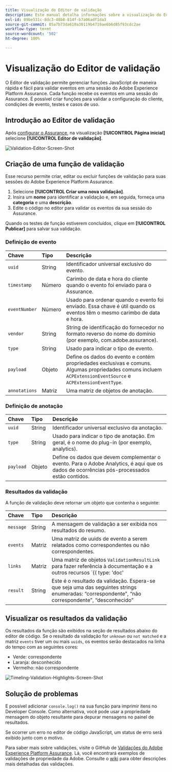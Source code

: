 ```yaml
---
title: Visualização do Editor de validação
description: Este manual detalha informações sobre a visualização do Editor de validação no Adobe Experience Platform Assurance.
exl-id: 09be531c-8dc3-48b8-814f-b7a06adf1da3
source-git-commit: 05a7b73da610a30119b4719ae6b6d85f93cdc2ae
workflow-type: tm+mt
source-wordcount: '502'
ht-degree: 100%

---
```


# Visualização do Editor de validação

O Editor de validação permite gerenciar funções JavaScript de maneira rápida e fácil para validar eventos em uma sessão do Adobe Experience Platform Assurance. Cada função recebe os eventos em uma sessão do Assurance. É possível criar funções para validar a configuração do cliente, condições de evento, testes e casos de uso.

## Introdução ao Editor de validação

Após [configurar o Assurance](../tutorials/implement-assurance.md), na visualização **[!UICONTROL Página inicial]** selecione **[!UICONTROL Editor de validação]**.

![Validation-Editor-Screen-Shot](https://user-images.githubusercontent.com/6597105/198680074-f548a646-6f2f-4a65-82fd-0f1687d869bf.png)

## Criação de uma função de validação

Esse recurso permite criar, editar ou excluir funções de validação para suas sessões do Adobe Experience Platform Assurance.

1. Selecione **[!UICONTROL Criar uma nova validação]**.
2. Insira um **nome** para identificar a validação e, em seguida, forneça uma **categoria** e uma **descrição**.
3. Edite o código no editor para validar os eventos da sua sessão do Assurance.

Quando os testes de função estiverem concluídos, clique em **[!UICONTROL Publicar]** para salvar sua validação.

### Definição de evento

| Chave | Tipo | Descrição |
| :--- | :--- | :--- |
| `uuid` | String | Identificador universal exclusivo do evento. |
| `timestamp` | Número | Carimbo de data e hora do cliente quando o evento foi enviado para o Assurance. |
| `eventNumber` | Número | Usado para ordenar quando o evento foi enviado. Essa chave é útil quando os eventos têm o mesmo carimbo de data e hora. |
| `vendor` | String | String de identificação do fornecedor no formato reverso do nome do domínio (por exemplo, com.adobe.assurance). |
| `type` | String | Usado para indicar o tipo de evento. |
| `payload` | Objeto | Define os dados do evento e contém propriedades exclusivas e comuns. Algumas propriedades comuns incluem `ACPExtensionEventSource` e `ACPExtensionEventType`. |
| `annotations` | Matriz | Uma matriz de objetos de anotação. |

### Definição de anotação

| Chave | Tipo | Descrição |
| :--- | :--- | :--- |
| `uuid` | String | Identificador universal exclusivo da anotação. |
| `type` | String | Usado para indicar o tipo de anotação. Em geral, é o nome do plug-in (por exemplo, analytics). |
| `payload` | Objeto | Define os dados que devem complementar o evento. Para o Adobe Analytics, é aqui que os dados de ocorrências pós-processados estão contidos. |

### Resultados da validação

A função de validação deve retornar um objeto que contenha o seguinte:

| Chave | Tipo | Descrição |
| :--- | :--- | :--- |
| `message` | String | A mensagem de validação a ser exibida nos resultados do resumo. |
| `events` | Matriz | Uma matriz de uuids de evento a serem relatados como correspondentes ou não correspondentes. |
| `links` | Matriz | Uma matriz de objetos `ValidationResultLink` para fazer referência à documentação e a outros recursos `{( type: 'doc'|'product', url: String )}` |
| `result` | String | Este é o resultado da validação. Espera-se que seja uma das seguintes strings enumeradas: “correspondente”, “não correspondente”, “desconhecido” |

## Visualizar os resultados da validação

Os resultados da função são exibidos na seção de resultados abaixo do editor de código. Se o resultado da validação for `unknown` ou `not matched` e a matriz `events` tiver um ou mais `uuids`, os eventos serão destacados na linha do tempo com as seguintes cores:

* Verde: correspondente
* Laranja: desconhecido
* Vermelho: não correspondente

![Timeling-Validation-Highlights-Screen-Shot](https://user-images.githubusercontent.com/6597105/198681412-93d10a5a-3212-4e85-850a-aeaf5caf0521.png)

## Solução de problemas

E possível adicionar `console.log()` na sua função para imprimir itens no Developer Console. Como alternativa, você pode usar a propriedade mensagem do objeto resultante para depurar mensagens no painel de resultados.

Se ocorrer um erro no editor de código JavaScript, um status de erro será exibido junto com o motivo.

Para saber mais sobre validações, visite o GitHub de [Validações do Adobe Experience Platform Assurance](https://github.com/adobe/griffon-validation-plugins). Lá, você encontrará exemplos de validações de propriedade da Adobe. Consulte o [wiki](https://github.com/adobe/griffon-validation-plugins/wiki) para obter descrições mais detalhadas das validações.
